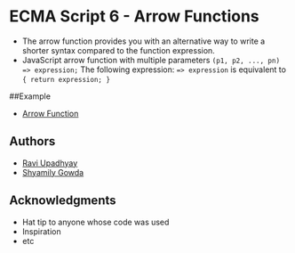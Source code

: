 # ECMA Script 6 - Arrow Functions
* The arrow function provides you with an alternative way to write a shorter syntax compared to the function expression.
* JavaScript arrow function with multiple parameters
    ```(p1, p2, ..., pn) => expression;```
    The following expression:
    ``` => expression ```
    is equivalent to 
    ``` { return expression; } ```

##Example 
* [Arrow Function](https://codepen.io/shyamily-gowda/pen/NzVYvB)

## Authors

* [Ravi Upadhyay](https://github.com/Ravi-Upadhyay)
* [Shyamily Gowda](https://github.com/shyamily-gowda)

## Acknowledgments

* Hat tip to anyone whose code was used
* Inspiration
* etc


